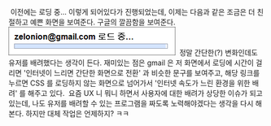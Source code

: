 이전에는 로딩 중... 이렇게 되어있다가 진행되었는데, 이제는 다음과 같은 조금은 더 친절하고 예쁜 화면을 보여준다. 구글의 깔끔함을 보여준다.
<img src="gmailProgress.png" width="328" height="56" />
 정말 간단한(?) 변화인데도 유저를 배려했다는 생각이 든다. 재미있는 점은 gmail 은 저 화면에서 로딩에 시간이 걸리면 '인터넷이 느리면 간단한 화면으로 전환' 과 비슷한 문구를 보여주고, 해당 링크를 누르면 CSS 를 로딩하지 않는 화면으로 넘어가서 '인터넷 속도가 느린 환경을 위한 배려' 를 해주고 있다.
 요즘 UX 니 뭐니 하면서 사용자에 대한 배려가 상당한 이슈가 되고 있는데, 나도 유저를 배려할 수 있는 프로그램을 짜도록 노력해야겠다는 생각을 다시 해본다. 하지만 대체 작업은 언제하지? ㅋㅋ

